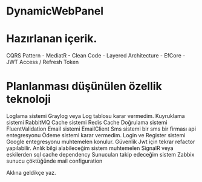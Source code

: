 # DynamicWebPanel

# Hazırlanan içerik.

CQRS Pattern - MediatR - Clean Code - Layered Architecture - EfCore - JWT Access / Refresh Token 

# Planlanması düşünülen özellik teknoloji

Loglama sistemi Graylog veya Log tablosu karar vermedim.
Kuyruklama sistemi RabbitMQ
Cache sistemi Redis Cache
Doğrulama sistemi FluentValidation
Email sistemi EmailClient
Sms sistemi bir sms bir firması api entegresyonu
Ödeme sistemi karar vermedim.
Login ve Register sistemi Google entegresyonu muhtemelen konulur.
Güvenlik Jwt için tekrar refactor yapılabilir.
Anlık bilgi alabileceğim sistem muhtemelen SignalR veya eskilerden sql cache dependency
Sunucuları takip edeceğim sistem Zabbix sunucu çöktüğünde mail configuration

Aklına geldikçe yaz.
